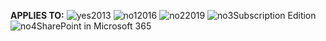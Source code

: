<Token>**APPLIES TO:** ![yes](../media/yes.png)2013 ![no1](../media/no.png)2016 ![no2](../media/no.png)2019 ![no3](../media/no.png)Subscription Edition ![no4](../media/no.png)SharePoint in Microsoft 365</Token>
